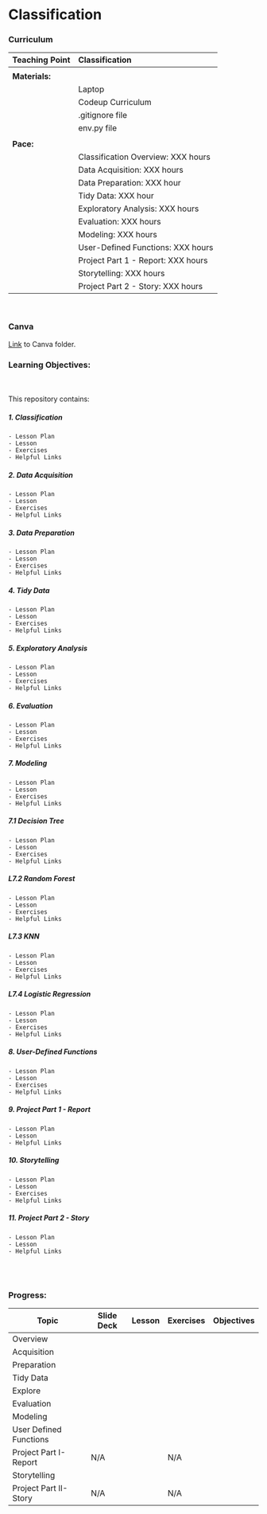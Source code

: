 # Classification

### Curriculum

| Teaching Point     | Classification                                     |
|:-------------------|:---------------------------------------------------|
|                    |                                                    |
| <b>Materials:</b>  |                                                    | 
|                    |   Laptop                                           |
|                    |   Codeup Curriculum                                |
|                    |   .gitignore file                                  |
|                    |   env.py file                                      |
|                    |                                                    |
| <b>Pace:</b>       |                                                    |
|                    |  Classification Overview: XXX hours                |           
|                    |  Data Acquisition: XXX hours                       |
|                    |  Data Preparation: XXX hour                        |
|                    |  Tidy Data: XXX hour                               |
|                    |  Exploratory Analysis: XXX hours                   |
|                    |  Evaluation: XXX hours                             |
|                    |  Modeling: XXX hours                               |
|                    |  User-Defined Functions: XXX hours                 |
|                    |  Project Part 1 - Report: XXX hours                |
|                    |  Storytelling: XXX hours                           |
|                    |  Project Part 2 - Story: XXX hours                 |
<br>

### Canva
[Link](https://www.canva.com/folder/FAFioD7kA70) to Canva folder.

### Learning Objectives:


<br>
<br>
This repository contains:

##### 1. Classification 
    - Lesson Plan
    - Lesson
    - Exercises
    - Helpful Links
##### 2. Data Acquisition
    - Lesson Plan
    - Lesson
    - Exercises
    - Helpful Links
##### 3. Data Preparation
    - Lesson Plan
    - Lesson
    - Exercises
    - Helpful Links
##### 4. Tidy Data
    - Lesson Plan
    - Lesson
    - Exercises
    - Helpful Links
##### 5. Exploratory Analysis
    - Lesson Plan
    - Lesson
    - Exercises
    - Helpful Links
##### 6. Evaluation
    - Lesson Plan
    - Lesson
    - Exercises
    - Helpful Links
##### 7. Modeling
    - Lesson Plan
    - Lesson
    - Exercises
    - Helpful Links
##### 7.1 Decision Tree
    - Lesson Plan
    - Lesson
    - Exercises
    - Helpful Links
##### L7.2 Random Forest
    - Lesson Plan
    - Lesson
    - Exercises
    - Helpful Links
##### L7.3 KNN
    - Lesson Plan
    - Lesson
    - Exercises
    - Helpful Links
##### L7.4 Logistic Regression
    - Lesson Plan
    - Lesson
    - Exercises
    - Helpful Links
##### 8. User-Defined Functions
    - Lesson Plan
    - Lesson
    - Exercises
    - Helpful Links
##### 9. Project Part 1 - Report
    - Lesson Plan
    - Lesson
    - Helpful Links
##### 10. Storytelling
    - Lesson Plan
    - Lesson
    - Exercises
    - Helpful Links
##### 11. Project Part 2 - Story
    - Lesson Plan
    - Lesson
    - Helpful Links

<br>
<br>

### Progress:

| Topic                  | Slide Deck  |  Lesson  |  Exercises  | Objectives |
|------------------------|-------------|----------|-------------|------------|
|Overview                |             |          |             |            |
|Acquisition             |             |          |             |            |
|Preparation             |             |          |             |            |
|Tidy Data               |             |          |             |            |
|Explore                 |             |          |             |            |
|Evaluation              |             |          |             |            |
|Modeling                |             |          |             |            |
|User Defined Functions  |             |          |             |            |
|Project Part I- Report  |    N/A      |          |    N/A      |            |
|Storytelling            |             |          |             |            |
|Project Part II- Story  |    N/A      |          |    N/A      |            |

